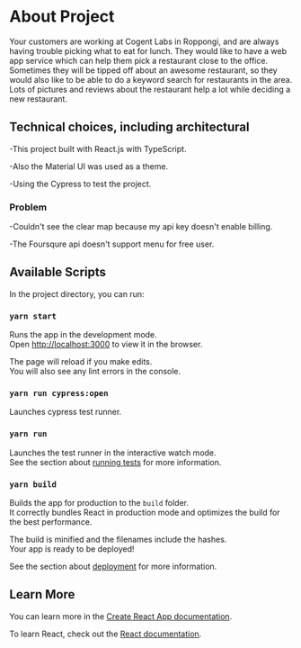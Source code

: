 # About Project

Your customers are working at Cogent Labs in Roppongi, and are always having trouble picking what to eat for lunch. They would like to
have a web app service which can help them pick a restaurant close to the office. Sometimes they will be tipped off about an awesome
restaurant, so they would also like to be able to do a keyword search for restaurants in the area. Lots of pictures and reviews about the
restaurant help a lot while deciding a new restaurant.

## Technical choices, including architectural

-This project built with React.js with TypeScript.

-Also the Material UI was used as a theme.

-Using the Cypress to test the project.

### Problem

-Couldn't see the clear map because my api key doesn't enable billing.

-The Foursqure api doesn't support menu for free user.

## Available Scripts

In the project directory, you can run:

### `yarn start`

Runs the app in the development mode.\
Open [http://localhost:3000](http://localhost:3000) to view it in the browser.

The page will reload if you make edits.\
You will also see any lint errors in the console.

### `yarn run cypress:open`

Launches cypress test runner.

### `yarn run`

Launches the test runner in the interactive watch mode.\
See the section about [running tests](https://facebook.github.io/create-react-app/docs/running-tests) for more information.

### `yarn build`

Builds the app for production to the `build` folder.\
It correctly bundles React in production mode and optimizes the build for the best performance.

The build is minified and the filenames include the hashes.\
Your app is ready to be deployed!

See the section about [deployment](https://facebook.github.io/create-react-app/docs/deployment) for more information.

## Learn More

You can learn more in the [Create React App documentation](https://facebook.github.io/create-react-app/docs/getting-started).

To learn React, check out the [React documentation](https://reactjs.org/).
